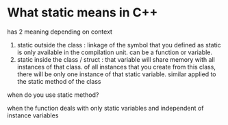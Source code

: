 # What static means in C++

has 2 meaning depending on context

1. static outside the class : linkage of the symbol that you defined as static is only available in the compilation unit. can be a function or variable. 
2. static inside the class / struct : that variable will share memory with all instances of that class. of all instances that you create from this class, there will be only one instance of that static variable. similar applied to the static method of the class



when do you use static method?

when the function deals with only static variables and independent of instance variables
